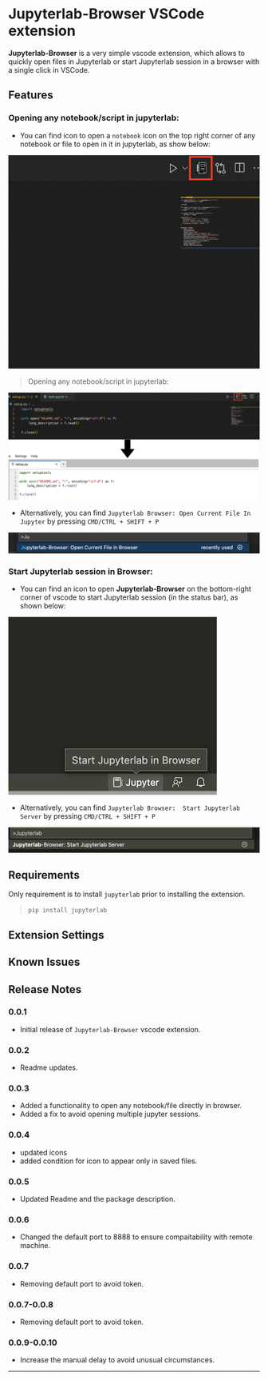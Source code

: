 # Jupyterlab-Browser VSCode extension

**Jupyterlab-Browser** is a very simple vscode extension, which allows to quickly open files in Jupyterlab or start Jupyterlab session in a browser with a single click in VSCode. 

## Features

### Opening any notebook/script in jupyterlab:

* You can find icon to open a `notebook` icon on the top right corner of any notebook or file to open in it in jupyterlab, as show below:

![open in Jupyterlab](images/open-in-jupyterlab-2.png)

> Opening any notebook/script in jupyterlab:

![open in Jupyterlab](images/open-in-jupyterlab.png)

* Alternatively, you can find `Jupyterlab Browser: Open Current File In Jupyter` by pressing `CMD/CTRL + SHIFT + P`

![open in Jupyterlab](images/open-in-jupyterlab-3.png)


### Start Jupyterlab session in Browser:

* You can find an icon to open **Jupyterlab-Browser** on the bottom-right corner of vscode to start Jupyterlab session (in the status bar), as shown below:


![Find jupyterlab1](images/find_jupyterlab_browser1.png)




* Alternatively, you can find `Jupyterlab Browser:  Start Jupyterlab Server` by pressing `CMD/CTRL + SHIFT + P`

![Find jupyterlab2](images/find_jupyterlab_browser2.png)


## Requirements

Only requirement is to install `jupyterlab` prior to installing the extension.

> `pip install jupyterlab`

## Extension Settings


## Known Issues


## Release Notes


### 0.0.1

* Initial release of `Jupyterlab-Browser` vscode extension.

### 0.0.2

* Readme updates.

### 0.0.3

* Added a functionality to open any notebook/file directly in browser.
* Added a fix to avoid opening multiple jupyter sessions.

### 0.0.4

* updated icons
* added condition for icon to appear only in saved files. 

### 0.0.5

* Updated Readme and the package description.


### 0.0.6

* Changed the default port to 8888 to ensure compaitability with remote machine.

### 0.0.7

* Removing default port to avoid token.

### 0.0.7-0.0.8

* Removing default port to avoid token.

### 0.0.9-0.0.10

* Increase the manual delay to avoid unusual circumstances.
-----------------------------------------------------------------------------------------------------------

